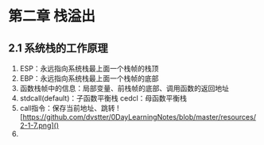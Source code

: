 # 第二章 栈溢出

## 2.1 系统栈的工作原理

1. ESP：永远指向系统栈最上面一个栈帧的栈顶
2. EBP：永远指向系统栈最上面一个栈帧的底部
3. 函数栈帧中的信息：局部变量、前栈帧的底部、调用函数的返回地址
4. stdcall(default)：子函数平衡栈 cedcl：母函数平衡栈
5. call指令：保存当前地址、跳转
  ![https://github.com/dvstter/0DayLearningNotes/blob/master/resources/2-1-7.png]()
6. 